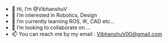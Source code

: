 - 👋 Hi, I’m @VibhanshuV
- 👀 I’m interested in Robotics, Design
- 🌱 I’m currently learning ROS, IK, CAD etc...
- 💞️ I’m looking to collaborate on ...
- 📫 You can reach me by my email : VibhanshuV00@gmail.com

<!---
VibhanshuV/VibhanshuV is a ✨ special ✨ repository because its `README.md` (this file) appears on your GitHub profile.
You can click the Preview link to take a look at your changes.
--->
